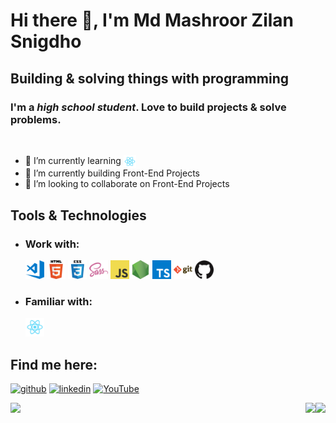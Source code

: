 # Hi there 👋, **I'm Md Mashroor Zilan Snigdho**

## Building & solving things with programming

### I'm a *high school student*. Love to build projects & solve problems.  

<br/>

- 🌱 I’m currently learning <code><img alt="ReactJS" align="center" width="20px" src="https://raw.githubusercontent.com/github/explore/80688e429a7d4ef2fca1e82350fe8e3517d3494d/topics/react/react.png" /></code>
- 🔨 I’m currently building Front-End Projects
- 👯 I’m looking to collaborate on Front-End Projects 


## Tools & Technologies
- ### Work with: 
  <code><img alt="Visual Studio Code" width= "30px" src="https://raw.githubusercontent.com/github/explore/80688e429a7d4ef2fca1e82350fe8e3517d3494d/topics/visual-studio-code/visual-studio-code.png" /></code>
  <code><img alt="HTML5" width="30px" src="https://raw.githubusercontent.com/github/explore/80688e429a7d4ef2fca1e82350fe8e3517d3494d/topics/html/html.png" /></code>
  <code><img  alt="CSS3" width="30px" src="https://raw.githubusercontent.com/github/explore/80688e429a7d4ef2fca1e82350fe8e3517d3494d/topics/css/css.png" /></code>
  <code><img  alt="Sass" width="30px" src="https://raw.githubusercontent.com/github/explore/80688e429a7d4ef2fca1e82350fe8e3517d3494d/topics/sass/sass.png" /></code>
  <code><img  alt="JavaScript" width="30px" src="https://raw.githubusercontent.com/github/explore/80688e429a7d4ef2fca1e82350fe8e3517d3494d/topics/javascript/javascript.png" /></code>
  <code><img  alt="Node.js" width="30px" src="https://raw.githubusercontent.com/github/explore/80688e429a7d4ef2fca1e82350fe8e3517d3494d/topics/nodejs/nodejs.png" /></code>
  <code><img  alt="TypeScript" width="30px" src="https://raw.githubusercontent.com/github/explore/80688e429a7d4ef2fca1e82350fe8e3517d3494d/topics/typescript/typescript.png" /></code>
  <code><img  alt="Git" width="30px" src="https://raw.githubusercontent.com/github/explore/80688e429a7d4ef2fca1e82350fe8e3517d3494d/topics/git/git.png" /></code>
  <code><img  alt="GitHub" width="30px" src="https://raw.githubusercontent.com/github/explore/78df643247d429f6cc873026c0622819ad797942/topics/github/github.png" /></code>
- ### Familiar with: 
  <code><img alt="ReactJS" width="30px" src="https://raw.githubusercontent.com/github/explore/80688e429a7d4ef2fca1e82350fe8e3517d3494d/topics/react/react.png" /></code>
  

## Find me here:
<a href="https://github.com/mzs21"><img src='https://cdn.jsdelivr.net/npm/simple-icons@3.13.0/icons/github.svg' alt='github' height='40' width= "30px" target="_blank"></a>
<a href="https://www.linkedin.com/in/mdmzs"><img src='https://cdn.jsdelivr.net/npm/simple-icons@3.13.0/icons/linkedin.svg' alt='linkedin' height='40' width= "30px" target="_blank"></a>
<a href="https://www.youtube.com/channel/UCeqgosa0xxJ319iUVWCDKQQ"><img src='https://cdn.jsdelivr.net/npm/simple-icons@3.13.0/icons/youtube.svg' alt='YouTube' height='40' width= "40px" target="_blank"></a>  


<a href="https://github.com/mzs21">
<img src="https://github-readme-stats.vercel.app/api/top-langs/?username=mzs21" width="315" align="left" />
<img src="https://github-readme-stats.vercel.app/api?username=mzs21&show_icons=true" align="right" />
<img src="https://github-readme-streak-stats.herokuapp.com/?user=mzs21" align="right" />
</a>


